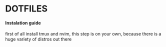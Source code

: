 # DOTFILES

#### Instalation guide

first of all install tmux and nvim, this step is on your own, because there is a huge variety of distros out there


